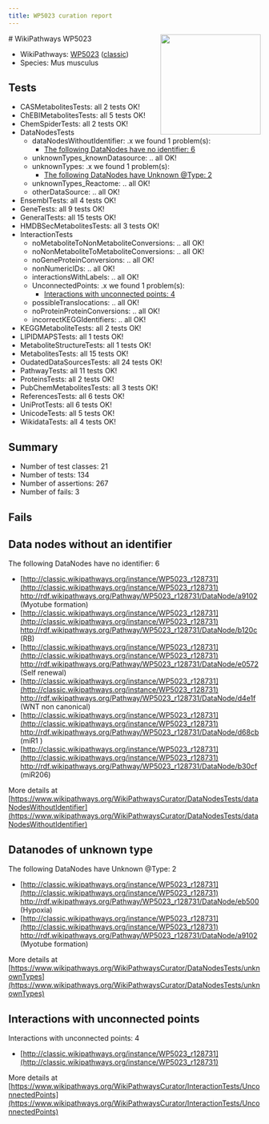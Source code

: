 ```yaml
---
title: WP5023 curation report
---
```


<img style="float: right; width: 200px" src="https://upload.wikimedia.org/wikipedia/commons/thumb/8/83/Wplogo_with_text_500.png/640px-Wplogo_with_text_500.png" />
# WikiPathways WP5023

* WikiPathways: [WP5023](https://wikipathways.org/pathways/WP5023) ([classic](https://classic.wikipathways.org/instance/WP5023))
* Species: Mus musculus
## Tests
* CASMetabolitesTests: all 2 tests OK!
* ChEBIMetabolitesTests: all 5 tests OK!
* ChemSpiderTests: all 2 tests OK!
* DataNodesTests
    * dataNodesWithoutIdentifier: .x we found 1 problem(s):
        * [The following DataNodes have no identifier: 6](#d2d32fa5)
    * unknownTypes_knownDatasource: .. all OK!
    * unknownTypes: .x we found 1 problem(s):
        * [The following DataNodes have Unknown @Type: 2](#839973e0)
    * unknownTypes_Reactome: .. all OK!
    * otherDataSource: .. all OK!
* EnsemblTests: all 4 tests OK!
* GeneTests: all 9 tests OK!
* GeneralTests: all 15 tests OK!
* HMDBSecMetabolitesTests: all 3 tests OK!
* InteractionTests
    * noMetaboliteToNonMetaboliteConversions: .. all OK!
    * noNonMetaboliteToMetaboliteConversions: .. all OK!
    * noGeneProteinConversions: .. all OK!
    * nonNumericIDs: .. all OK!
    * interactionsWithLabels: .. all OK!
    * UnconnectedPoints: .x we found 1 problem(s):
        * [Interactions with unconnected points: 4](#35a61adc)
    * possibleTranslocations: .. all OK!
    * noProteinProteinConversions: .. all OK!
    * incorrectKEGGIdentifiers: .. all OK!
* KEGGMetaboliteTests: all 2 tests OK!
* LIPIDMAPSTests: all 1 tests OK!
* MetaboliteStructureTests: all 1 tests OK!
* MetabolitesTests: all 15 tests OK!
* OudatedDataSourcesTests: all 24 tests OK!
* PathwayTests: all 11 tests OK!
* ProteinsTests: all 2 tests OK!
* PubChemMetabolitesTests: all 3 tests OK!
* ReferencesTests: all 6 tests OK!
* UniProtTests: all 6 tests OK!
* UnicodeTests: all 5 tests OK!
* WikidataTests: all 4 tests OK!


## Summary

* Number of test classes: 21
* Number of tests: 134
* Number of assertions: 267
* Number of fails: 3

## Fails

<a name="d2d32fa5" />

## Data nodes without an identifier

The following DataNodes have no identifier: 6

* [http://classic.wikipathways.org/instance/WP5023_r128731](http://classic.wikipathways.org/instance/WP5023_r128731) http://rdf.wikipathways.org/Pathway/WP5023_r128731/DataNode/a9102 (Myotube formation)
* [http://classic.wikipathways.org/instance/WP5023_r128731](http://classic.wikipathways.org/instance/WP5023_r128731) http://rdf.wikipathways.org/Pathway/WP5023_r128731/DataNode/b120c (RB)
* [http://classic.wikipathways.org/instance/WP5023_r128731](http://classic.wikipathways.org/instance/WP5023_r128731) http://rdf.wikipathways.org/Pathway/WP5023_r128731/DataNode/e0572 (Self renewal)
* [http://classic.wikipathways.org/instance/WP5023_r128731](http://classic.wikipathways.org/instance/WP5023_r128731) http://rdf.wikipathways.org/Pathway/WP5023_r128731/DataNode/d4e1f (WNT non canonical)
* [http://classic.wikipathways.org/instance/WP5023_r128731](http://classic.wikipathways.org/instance/WP5023_r128731) http://rdf.wikipathways.org/Pathway/WP5023_r128731/DataNode/d68cb (miR1
)
* [http://classic.wikipathways.org/instance/WP5023_r128731](http://classic.wikipathways.org/instance/WP5023_r128731) http://rdf.wikipathways.org/Pathway/WP5023_r128731/DataNode/b30cf (miR206)


More details at [https://www.wikipathways.org/WikiPathwaysCurator/DataNodesTests/dataNodesWithoutIdentifier](https://www.wikipathways.org/WikiPathwaysCurator/DataNodesTests/dataNodesWithoutIdentifier)

<a name="839973e0" />

## Datanodes of unknown type

The following DataNodes have Unknown @Type: 2

* [http://classic.wikipathways.org/instance/WP5023_r128731](http://classic.wikipathways.org/instance/WP5023_r128731) http://rdf.wikipathways.org/Pathway/WP5023_r128731/DataNode/eb500 (Hypoxia)
* [http://classic.wikipathways.org/instance/WP5023_r128731](http://classic.wikipathways.org/instance/WP5023_r128731) http://rdf.wikipathways.org/Pathway/WP5023_r128731/DataNode/a9102 (Myotube formation)


More details at [https://www.wikipathways.org/WikiPathwaysCurator/DataNodesTests/unknownTypes](https://www.wikipathways.org/WikiPathwaysCurator/DataNodesTests/unknownTypes)

<a name="35a61adc" />

## Interactions with unconnected points

Interactions with unconnected points: 4

* [http://classic.wikipathways.org/instance/WP5023_r128731](http://classic.wikipathways.org/instance/WP5023_r128731)


More details at [https://www.wikipathways.org/WikiPathwaysCurator/InteractionTests/UnconnectedPoints](https://www.wikipathways.org/WikiPathwaysCurator/InteractionTests/UnconnectedPoints)

